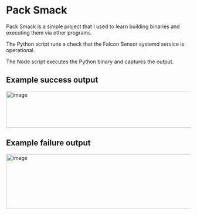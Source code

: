 # Pack Smack

Pack Smack is a simple project that I used to learn building binaries and executing them via other programs.

The Python script runs a check that the Falcon Sensor systemd service is operational.

The Node script executes the Python binary and captures the output.

## Example success output
<img width="540" height="100" alt="image" src="https://github.com/user-attachments/assets/f5d5006d-2a5d-473b-8b88-ab8091600bbf" />

## Example failure output
<img width="540" height="150" alt="image" src="https://github.com/user-attachments/assets/2020279b-b530-4acb-9d8f-35a2c408b397" />
